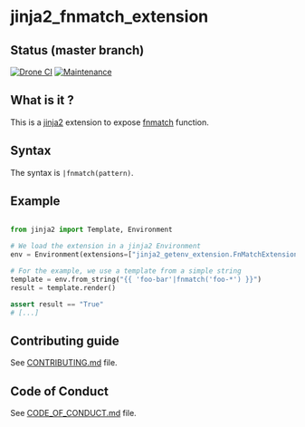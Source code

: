 # jinja2_fnmatch_extension

[//]: # (automatically generated from https://github.com/metwork-framework/resources/blob/master/cookiecutter/_%7B%7Bcookiecutter.repo%7D%7D/README.md)

## Status (master branch)
[![Drone CI](http://metwork-framework.org:8000/api/badges/metwork-framework/jinja2_fnmatch_extension/status.svg)](http://metwork-framework.org:8000/metwork-framework/jinja2_fnmatch_extension)
[![Maintenance](https://github.com/metwork-framework/resources/blob/master/badges/maintained.svg)]()

## What is it ?

This is a [jinja2](http://jinja.pocoo.org/) extension to expose [fnmatch](https://docs.python.org/3/library/fnmatch.html#fnmatch.fnmatch) function.

## Syntax

The syntax is `|fnmatch(pattern)`.

## Example

```python

from jinja2 import Template, Environment

# We load the extension in a jinja2 Environment
env = Environment(extensions=["jinja2_getenv_extension.FnMatchExtension"])

# For the example, we use a template from a simple string
template = env.from_string("{{ 'foo-bar'|fnmatch('foo-*') }}")
result = template.render()

assert result == "True"
# [...]

```




## Contributing guide

See [CONTRIBUTING.md](CONTRIBUTING.md) file.



## Code of Conduct

See [CODE_OF_CONDUCT.md](CODE_OF_CONDUCT.md) file.


